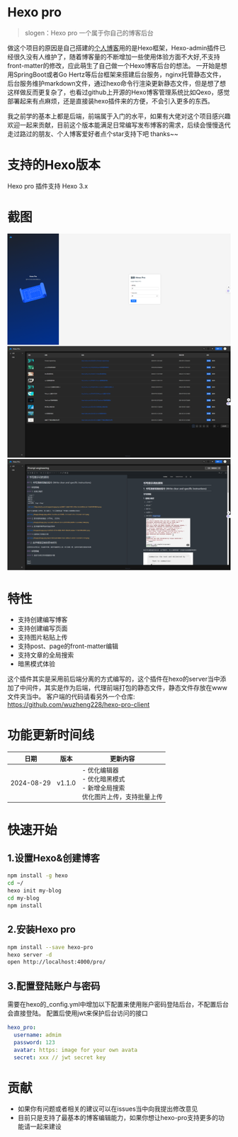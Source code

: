 # Hexo pro
> slogen：Hexo pro 一个属于你自己的博客后台
>

做这个项目的原因是自己搭建的[个人博客](https://www.wzfry.com/)用的是Hexo框架，Hexo-admin插件已经很久没有人维护了，随着博客量的不断增加一些使用体验方面不大好,不支持front-matter的修改，应此萌生了自己做一个Hexo博客后台的想法。
一开始是想用SpringBoot或者Go Hertz等后台框架来搭建后台服务，nginx托管静态文件，后台服务维护markdown文件，通过hexo命令行渲染更新静态文件，但是想了想这样做反而更复杂了，也看过github上开源的Hexo博客管理系统比如Qexo，感觉部署起来有点麻烦，还是直接装hexo插件来的方便，不会引入更多的东西。

我之前学的基本上都是后端，前端属于入门的水平，如果有大佬对这个项目感兴趣欢迎一起来贡献，目前这个版本能满足日常编写发布博客的需求，后续会慢慢迭代
走过路过的朋友、个人博客爱好者点个star支持下吧 thanks~~

# 支持的Hexo版本
Hexo pro 插件支持 Hexo 3.x
# 截图
![posts view](docs/login-page.png?raw=true)
![posts view](docs/home-page.png?raw=true)
![posts view](docs/editor-page.png?raw=true)
# 特性
- 支持创建编写博客
- 支持创建编写页面
- 支持图片粘贴上传
- 支持post、page的front-matter编辑
- 支持文章的全局搜索
- 暗黑模式体验

这个插件其实是采用前后端分离的方式编写的，这个插件在hexo的server当中添加了中间件，其实是作为后端，代理前端打包的静态文件，静态文件存放在www文件夹当中。
客户端的代码请看另外一个仓库: https://github.com/wuzheng228/hexo-pro-client

# 功能更新时间线

| 日期       | 版本   | 更新内容                                                                        |
| ---------- | ------ | ------------------------------------------------------------------------------- |
| 2024-08-29 | v1.1.0 | - 优化编辑器<br>- 优化暗黑模式<br>- 新增全局搜索<br> 优化图片上传，支持批量上传 |

# 快速开始
## 1.设置Hexo&创建博客
```sh
npm install -g hexo
cd ~/
hexo init my-blog
cd my-blog
npm install
```
## 2.安装Hexo pro
```sh
npm install --save hexo-pro
hexo server -d
open http://localhost:4000/pro/
```
## 3.配置登陆账户与密码
需要在hexo的_config.yml中增加以下配置来使用账户密码登陆后台，不配置后台会直接登陆。
配置后使用jwt来保护后台访问的接口
```yml
hexo_pro:
  username: admim
  password: 123
  avatar: https: image for your own avata
  secret: xxx // jwt secret key
```
# 贡献
- 如果你有问题或者相关的建议可以在issues当中向我提出修改意见
- 目前只是支持了最基本的博客编辑能力，如果你想让hexo-pro支持更多的功能请一起来建设